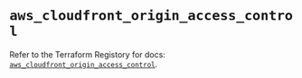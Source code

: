 # `aws_cloudfront_origin_access_control`

Refer to the Terraform Registory for docs: [`aws_cloudfront_origin_access_control`](https://www.terraform.io/docs/providers/aws/r/cloudfront_origin_access_control).
